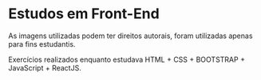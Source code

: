 # Estudos em Front-End

<p>As imagens utilizadas podem ter direitos autorais, foram utilizadas apenas para fins estudantis.

Exercícios realizados enquanto estudava HTML + CSS + BOOTSTRAP + JavaScript + ReactJS.</p>
